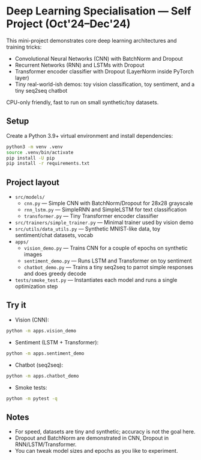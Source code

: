 # Deep Learning Specialisation — Self Project (Oct'24–Dec'24)

This mini-project demonstrates core deep learning architectures and training tricks:
- Convolutional Neural Networks (CNN) with BatchNorm and Dropout
- Recurrent Networks (RNN) and LSTMs with Dropout
- Transformer encoder classifier with Dropout (LayerNorm inside PyTorch layer)
- Tiny real-world-ish demos: toy vision classification, toy sentiment, and a tiny seq2seq chatbot

CPU-only friendly, fast to run on small synthetic/toy datasets.

## Setup

Create a Python 3.9+ virtual environment and install dependencies:

```bash
python3 -m venv .venv
source .venv/bin/activate
pip install -U pip
pip install -r requirements.txt
```

## Project layout

- `src/models/`
  - `cnn.py` — Simple CNN with BatchNorm/Dropout for 28x28 grayscale
  - `rnn_lstm.py` — SimpleRNN and SimpleLSTM for text classification
  - `transformer.py` — Tiny Transformer encoder classifier
- `src/trainers/simple_trainer.py` — Minimal trainer used by vision demo
- `src/utils/data_utils.py` — Synthetic MNIST-like data, toy sentiment/chat datasets, vocab
- `apps/`
  - `vision_demo.py` — Trains CNN for a couple of epochs on synthetic images
  - `sentiment_demo.py` — Runs LSTM and Transformer on toy sentiment
  - `chatbot_demo.py` — Trains a tiny seq2seq to parrot simple responses and does greedy decode
- `tests/smoke_test.py` — Instantiates each model and runs a single optimization step

## Try it

- Vision (CNN):
```bash
python -m apps.vision_demo
```

- Sentiment (LSTM + Transformer):
```bash
python -m apps.sentiment_demo
```

- Chatbot (seq2seq):
```bash
python -m apps.chatbot_demo
```

- Smoke tests:
```bash
python -m pytest -q
```

## Notes
- For speed, datasets are tiny and synthetic; accuracy is not the goal here.
- Dropout and BatchNorm are demonstrated in CNN, Dropout in RNN/LSTM/Transformer.
- You can tweak model sizes and epochs as you like to experiment.
